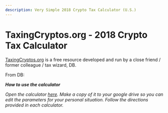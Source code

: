 ```yaml
---
description: Very Simple 2018 Crypto Tax Calculator (U.S.)
---
```


# TaxingCryptos.org - 2018 Crypto Tax Calculator

[TaxingCryptos.org](https://taxingcryptos.org/) is a free resource developed and run by a close friend / former colleague / tax wizard, DB. 

From DB: 

_**How to use the calculator**_

_Open the calculator_ [_here_](https://docs.google.com/spreadsheets/d/1looBx10QOf_6ntrtv9YSSkseNI18LR5rxxUWTFYmFx4/edit?usp=sharing)_. Make a copy of it to your google drive so you can edit the parameters for your personal situation. Follow the directions provided in each calculator._







